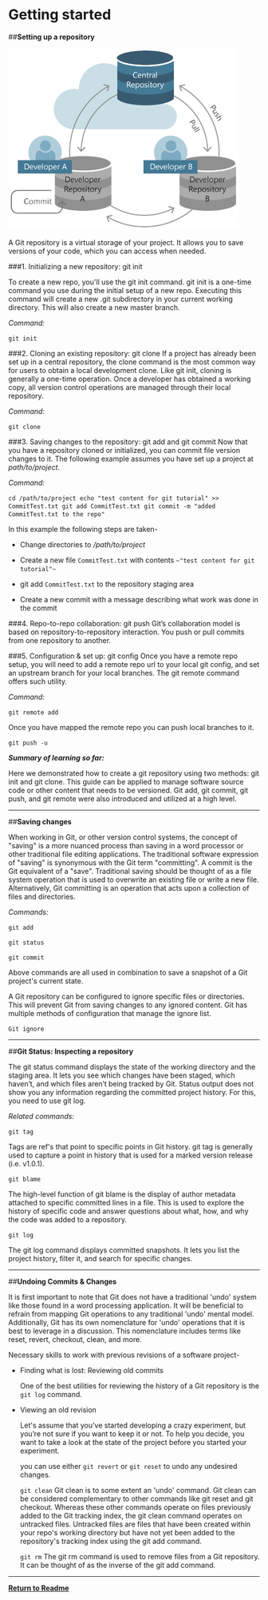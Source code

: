 # **Getting started**




##**Setting up a repository**



   ![GitHub Logo](../images/git_repositories.png)

A Git repository is a virtual storage of your project. It allows you to save versions of your code, which you can access when needed. 

  ###1. Initializing a new repository: git init
  
  To create a new repo, you'll use the git init command. git init is a one-time command you use during the initial setup of a new repo. Executing this command will create a new .git subdirectory in your current working directory. This will also create a new master branch.
  
  _Command:_
  
  ```
  git init
  ```
   
  
  ###2. Cloning an existing repository: git clone
  If a project has already been set up in a central repository, the clone command is the most common way for users to obtain a local development clone. Like git init, cloning is generally a one-time operation. Once a developer has obtained a working copy, all version control operations are managed through their local repository.
    
  _Command:_
  
  ```
  git clone
  ```

  ###3. Saving changes to the repository: git add and git commit
  Now that you have a repository cloned or initialized, you can commit file version changes to it. The following example assumes you have set up a project at _path/to/project_. 
  
  
   _Command:_
   
   ```
cd /path/to/project echo "test content for git tutorial" >> CommitTest.txt git add CommitTest.txt git commit -m "added CommitTest.txt to the repo"
   ```
  In this example the following steps are taken-
  
  * Change directories to _/path/to/project_
  
  * Create a new file ``` CommitTest.txt ``` with contents ``` ~"test content for git tutorial"~ ```
  
  * git add ``` CommitTest.txt ``` to the repository staging area
  
  * Create a new commit with a message describing what work was done in the commit
  
  
  ###4. Repo-to-repo collaboration: git push
  Git’s collaboration model is based on repository-to-repository interaction. You push or pull commits from one repository to another.
  
     
  ###5. Configuration & set up: git config
  Once you have a remote repo setup, you will need to add a remote repo url to your local git config, and set an upstream branch for your local branches. The git remote command offers such utility.
  
  _Command:_
  
  ```
  git remote add
  ```

 Once you have mapped the remote repo you can push local branches to it.
 
 ```
git push -u
```

**_Summary of learning so far:_**

Here we demonstrated how to create a git repository using two methods: git init and git clone. This guide can be applied to manage software source code or other content that needs to be versioned. Git add, git commit, git push, and git remote were also introduced and utilized at a high level.

*** 
  
  
  
##**Saving changes**


When working in Git, or other version control systems, the concept of "saving" is a more nuanced process than saving in a word processor or other traditional file editing applications. The traditional software expression of "saving" is synonymous with the Git term "committing". A commit is the Git equivalent of a "save". Traditional saving should be thought of as a file system operation that is used to overwrite an existing file or write a new file. Alternatively, Git committing is an operation that acts upon a collection of files and directories.


_Commands:_ 
```
git add
```

``` 
git status
```

``` 
git commit
```

Above commands are all used in combination to save a snapshot of a Git project's current state.

A Git repository can be configured to ignore specific files or directories. This will prevent Git from saving changes to any ignored content. Git has multiple methods of configuration that manage the ignore list.  

```
Git ignore
```

***

##**Git Status: Inspecting a repository**

The git status command displays the state of the working directory and the staging area. It lets you see which changes have been staged, which haven’t, and which files aren’t being tracked by Git. Status output does not show you any information regarding the committed project history. For this, you need to use git log.

_Related commands:_

```
git tag
```
  
Tags are ref's that point to specific points in Git history. git tag is generally used to capture a point in history that is used for a marked version release (i.e. v1.0.1).

``` 
git blame
```

The high-level function of git blame is the display of author metadata attached to specific committed lines in a file. This is used to explore the history of specific code and answer questions about what, how, and why the code was added to a repository.

```
git log  
```

The git log command displays committed snapshots. It lets you list the project history, filter it, and search for specific changes. 


***

##**Undoing Commits & Changes**

It is first important to note that Git does not have a traditional 'undo' system like those found in a word processing application. It will be beneficial to refrain from mapping Git operations to any traditional 'undo' mental model. Additionally, Git has its own nomenclature for 'undo' operations that it is best to leverage in a discussion. This nomenclature includes terms like reset, revert, checkout, clean, and more.

Necessary skills to work with previous revisions of a software project-

 * Finding what is lost: Reviewing old commits
  
      One of the best utilities for reviewing the history of a Git repository is the ```git log``` command.

 * Viewing an old revision
 
      Let's assume that you’ve started developing a crazy experiment, but you’re not sure if you want to keep it or not. To help you decide, you want to take a look at the state of the project before you started your experiment.
      
      you can use either ```git revert``` or ```git reset``` to undo any undesired changes.
      
      ```git clean```
      Git clean is to some extent an 'undo' command. Git clean can be considered complementary to other commands like git reset and git checkout. Whereas these other commands operate on files previously added to the Git tracking index, the git clean command operates on untracked files. Untracked files are files that have been created within your repo's working directory but have not yet been added to the repository's tracking index using the git add command.
      
      ```git rm```
      The git rm command is used to remove files from a Git repository. It can be thought of as the inverse of the git add command.
      
 *** 
 
 [**Return to Readme**](../README.md)
      